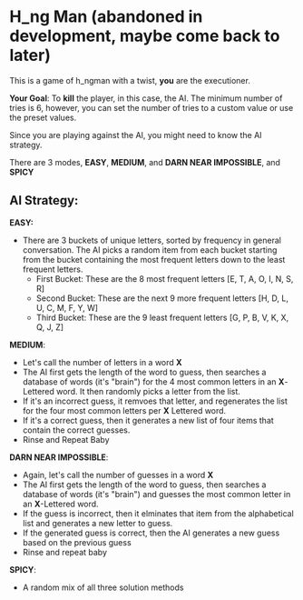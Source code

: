 # H_ng Man (abandoned in development, maybe come back to later)

This is a game of h_ngman with a twist, **you** are the executioner.

**Your Goal**: To **kill** the player, in this case, the AI. The minimum number of tries is 6, however, you can set the number of tries to a custom value or use the preset values.

Since you are playing against the AI, you might need to know the AI strategy.

There are 3 modes, **EASY**, **MEDIUM**, and **DARN NEAR IMPOSSIBLE**, and **SPICY**

## AI Strategy:
**EASY:**
- There are 3 buckets of unique letters, sorted by frequency in general conversation. The AI picks a random item from each bucket starting from the bucket containing the most frequent letters down to the least frequent letters.
    - First Bucket: These are the 8 most frequent letters
    [E, T, A, O, I, N, S, R]
    - Second Bucket: These are the next 9 more frequent letters
    [H, D, L, U, C, M, F, Y, W]
    - Third Bucket: These are the 9 least frequent letters
    [G, P, B, V, K, X, Q, J, Z]

**MEDIUM**:
- Let's call the number of letters in a word **X**
- The AI first gets the length of the word to guess, then searches a database of words (it's "brain") for the 4 most common letters in an **X**-Lettered word. It then randomly picks a letter from the list.
- If it's an incorrect guess, it remvoes that letter, and regenerates the list for the four most common letters per **X** Lettered word.
- If it's a correct guess, then it generates a new list of four items that contain the correct guesses.
- Rinse and Repeat Baby

**DARN NEAR IMPOSSIBLE**:
- Again, let's call the number of guesses in a word **X**
- The AI first gets the length of the word to guess, then searches a database of words (it's "brain") and guesses the most common letter in an **X**-Lettered word. 
- If the guess is incorrect, then it elminates that item from the alphabetical list and generates a new letter to guess.
- If the generated guess is correct, then the AI generates a new guess based on the previous guess
- Rinse and repeat baby


**SPICY**:
- A random mix of all three solution methods
